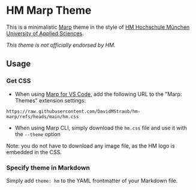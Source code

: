 # HM Marp Theme

This is a minimalistic [Marp](https://marp.app/) theme in the style of [HM Hochschule München University of Applied Sciences](https://www.hm.edu).

*This theme is not officially endorsed by HM.*

## Usage

### Get CSS

- When using [Marp for VS Code](https://marketplace.visualstudio.com/items?itemName=marp-team.marp-vscode), add the following URL to the "Marp: Themes" extension settings:

```
https://raw.githubusercontent.com/DavidMStraub/hm-marp/refs/heads/main/hm.css
```
- When using Marp CLI, simply download the `hm.css` file and use it with the `--theme` option

Note: you do not have to download any image file, as the HM logo is embedded in the CSS.

### Specify theme in Markdown

Simply add `theme: hm` to the YAML frontmatter of your Markdown file.